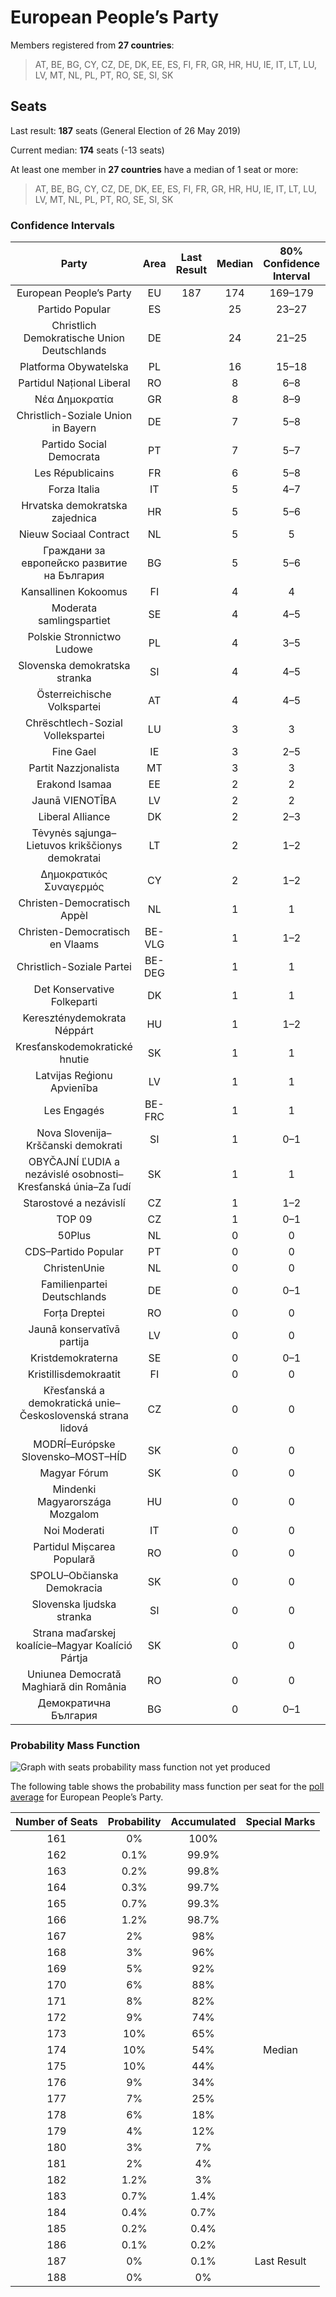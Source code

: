 # European People’s Party

Members registered from **27 countries**:

> AT, BE, BG, CY, CZ, DE, DK, EE, ES, FI, FR, GR, HR, HU, IE, IT, LT, LU, LV, MT, NL, PL, PT, RO, SE, SI, SK

## Seats

Last result: **187** seats (General Election of 26 May 2019)

Current median: **174** seats (-13 seats)

At least one member in **27 countries** have a median of 1 seat or more:

> AT, BE, BG, CY, CZ, DE, DK, EE, ES, FI, FR, GR, HR, HU, IE, IT, LT, LU, LV, MT, NL, PL, PT, RO, SE, SI, SK

### Confidence Intervals

| Party | Area | Last Result | Median | 80% Confidence Interval | 90% Confidence Interval | 95% Confidence Interval | 99% Confidence Interval |
|:-----:|:----:|:-----------:|:------:|:-----------------------:|:-----------------------:|:-----------------------:|:-----------------------:|
| European People’s Party | EU | 187 | 174 | 169–179 | 168–180 | 167–182 | 164–184 |
| Partido Popular | ES | | 25 | 23–27 | 23–27 | 23–28 | 22–29 |
| Christlich Demokratische Union Deutschlands | DE | | 24 | 21–25 | 21–26 | 21–26 | 20–28 |
| Platforma Obywatelska | PL | | 16 | 15–18 | 14–18 | 14–19 | 13–19 |
| Partidul Național Liberal | RO | | 8 | 6–8 | 6–8 | 6–9 | 6–9 |
| Νέα Δημοκρατία | GR | | 8 | 8–9 | 7–9 | 7–9 | 7–10 |
| Christlich-Soziale Union in Bayern | DE | | 7 | 5–8 | 5–9 | 5–9 | 5–9 |
| Partido Social Democrata | PT | | 7 | 5–7 | 5–8 | 5–8 | 5–8 |
| Les Républicains | FR | | 6 | 5–8 | 5–8 | 4–9 | 0–9 |
| Forza Italia | IT | | 5 | 4–7 | 3–8 | 3–8 | 3–8 |
| Hrvatska demokratska zajednica | HR | | 5 | 5–6 | 5–6 | 4–6 | 4–6 |
| Nieuw Sociaal Contract | NL | | 5 | 5 | 5 | 5 | 5 |
| Граждани за европейско развитие на България | BG | | 5 | 5–6 | 5–6 | 5–6 | 4–6 |
| Kansallinen Kokoomus | FI | | 4 | 4 | 4 | 4–5 | 3–5 |
| Moderata samlingspartiet | SE | | 4 | 4–5 | 4–5 | 3–5 | 3–5 |
| Polskie Stronnictwo Ludowe | PL | | 4 | 3–5 | 3–5 | 3–5 | 0–6 |
| Slovenska demokratska stranka | SI | | 4 | 4–5 | 3–5 | 3–5 | 3–5 |
| Österreichische Volkspartei | AT | | 4 | 4–5 | 4–5 | 4–5 | 4–6 |
| Chrëschtlech-Sozial Vollekspartei | LU | | 3 | 3 | 3 | 3 | 3 |
| Fine Gael | IE | | 3 | 2–5 | 2–5 | 2–5 | 2–5 |
| Partit Nazzjonalista | MT | | 3 | 3 | 3 | 3 | 2–3 |
| Erakond Isamaa | EE | | 2 | 2 | 2 | 2–3 | 2–3 |
| Jaunā VIENOTĪBA | LV | | 2 | 2 | 2 | 2 | 2 |
| Liberal Alliance | DK | | 2 | 2–3 | 2–3 | 2–3 | 1–3 |
| Tėvynės sąjunga–Lietuvos krikščionys demokratai | LT | | 2 | 1–2 | 1–2 | 1–2 | 1–2 |
| Δημοκρατικός Συναγερμός | CY | | 2 | 1–2 | 1–2 | 1–2 | 1–2 |
| Christen-Democratisch Appèl | NL | | 1 | 1 | 1 | 1 | 1 |
| Christen-Democratisch en Vlaams | BE-VLG | | 1 | 1–2 | 1–2 | 1–2 | 1–2 |
| Christlich-Soziale Partei | BE-DEG | | 1 | 1 | 1 | 1 | 1 |
| Det Konservative Folkeparti | DK | | 1 | 1 | 0–1 | 0–1 | 0–1 |
| Kereszténydemokrata Néppárt | HU | | 1 | 1–2 | 1–2 | 1–2 | 1–2 |
| Kresťanskodemokratické hnutie | SK | | 1 | 1 | 1 | 1 | 0–2 |
| Latvijas Reģionu Apvienība | LV | | 1 | 1 | 1 | 1 | 1 |
| Les Engagés | BE-FRC | | 1 | 1 | 1 | 0–1 | 0–1 |
| Nova Slovenija–Krščanski demokrati | SI | | 1 | 0–1 | 0–1 | 0–1 | 0–1 |
| OBYČAJNÍ ĽUDIA a nezávislé osobnosti–Kresťanská únia–Za ľudí | SK | | 1 | 1 | 1 | 1 | 0–1 |
| Starostové a nezávislí | CZ | | 1 | 1–2 | 1–2 | 1–2 | 0–2 |
| TOP 09 | CZ | | 1 | 0–1 | 0–1 | 0–1 | 0–1 |
| 50Plus | NL | | 0 | 0 | 0 | 0 | 0 |
| CDS–Partido Popular | PT | | 0 | 0 | 0 | 0 | 0 |
| ChristenUnie | NL | | 0 | 0 | 0 | 0 | 0 |
| Familienpartei Deutschlands | DE | | 0 | 0–1 | 0–1 | 0–1 | 0–1 |
| Forța Dreptei | RO | | 0 | 0 | 0 | 0 | 0 |
| Jaunā konservatīvā partija | LV | | 0 | 0 | 0 | 0 | 0 |
| Kristdemokraterna | SE | | 0 | 0–1 | 0–1 | 0–1 | 0–1 |
| Kristillisdemokraatit | FI | | 0 | 0 | 0 | 0 | 0–1 |
| Křesťanská a demokratická unie–Československá strana lidová | CZ | | 0 | 0 | 0 | 0 | 0 |
| MODRÍ–Európske Slovensko–MOST–HÍD | SK | | 0 | 0 | 0 | 0 | 0 |
| Magyar Fórum | SK | | 0 | 0 | 0 | 0 | 0 |
| Mindenki Magyarországa Mozgalom | HU | | 0 | 0 | 0 | 0 | 0 |
| Noi Moderati | IT | | 0 | 0 | 0 | 0 | 0 |
| Partidul Mișcarea Populară | RO | | 0 | 0 | 0 | 0 | 0 |
| SPOLU–Občianska Demokracia | SK | | 0 | 0 | 0 | 0 | 0–1 |
| Slovenska ljudska stranka | SI | | 0 | 0 | 0 | 0 | 0 |
| Strana maďarskej koalície–Magyar Koalíció Pártja | SK | | 0 | 0 | 0 | 0–1 | 0–1 |
| Uniunea Democrată Maghiară din România | RO | | 0 | 0 | 0–2 | 0–2 | 0–2 |
| Демократична България | BG | | 0 | 0–1 | 0–1 | 0–1 | 0–1 |

### Probability Mass Function

![Graph with seats probability mass function not yet produced](average-2023-12-31-seats-pmf-europeanpeople’sparty.png "Seats Probability Mass Function")

The following table shows the probability mass function per seat for the [poll average](average-2023-12-31.html) for European People’s Party.

| Number of Seats | Probability | Accumulated | Special Marks |
|:---------------:|:-----------:|:-----------:|:-------------:|
| 161 | 0% | 100% |  |
| 162 | 0.1% | 99.9% |  |
| 163 | 0.2% | 99.8% |  |
| 164 | 0.3% | 99.7% |  |
| 165 | 0.7% | 99.3% |  |
| 166 | 1.2% | 98.7% |  |
| 167 | 2% | 98% |  |
| 168 | 3% | 96% |  |
| 169 | 5% | 92% |  |
| 170 | 6% | 88% |  |
| 171 | 8% | 82% |  |
| 172 | 9% | 74% |  |
| 173 | 10% | 65% |  |
| 174 | 10% | 54% | Median |
| 175 | 10% | 44% |  |
| 176 | 9% | 34% |  |
| 177 | 7% | 25% |  |
| 178 | 6% | 18% |  |
| 179 | 4% | 12% |  |
| 180 | 3% | 7% |  |
| 181 | 2% | 4% |  |
| 182 | 1.2% | 3% |  |
| 183 | 0.7% | 1.4% |  |
| 184 | 0.4% | 0.7% |  |
| 185 | 0.2% | 0.4% |  |
| 186 | 0.1% | 0.2% |  |
| 187 | 0% | 0.1% | Last Result |
| 188 | 0% | 0% |  |


